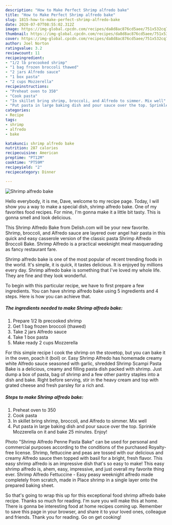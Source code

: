 ```yaml
---
description: "How to Make Perfect Shrimp alfredo bake"
title: "How to Make Perfect Shrimp alfredo bake"
slug: 1815-how-to-make-perfect-shrimp-alfredo-bake
date: 2020-07-07T08:55:02.312Z
image: https://img-global.cpcdn.com/recipes/da8d8ac876cd5aee/751x532cq70/shrimp-alfredo-bake-recipe-main-photo.jpg
thumbnail: https://img-global.cpcdn.com/recipes/da8d8ac876cd5aee/751x532cq70/shrimp-alfredo-bake-recipe-main-photo.jpg
cover: https://img-global.cpcdn.com/recipes/da8d8ac876cd5aee/751x532cq70/shrimp-alfredo-bake-recipe-main-photo.jpg
author: Joel Norton
ratingvalue: 3.2
reviewcount: 11
recipeingredient:
- "1/2 lb precooked shrimp"
- "1 bag frozen broccoli thawed"
- "2 jars Alfredo sauce"
- "1 box pasta"
- "2 cups Mozzerella"
recipeinstructions:
- "Preheat oven to 350"
- "Cook pasta"
- "In skillet bring shrimp, broccoli, and Alfredo to simmer. Mix well"
- "Put pasta in large baking dish and pour sauce over the top. Sprinkle Mozzerella on it and bake 25 minutes. Enjoy!"
categories:
- Recipe
tags:
- shrimp
- alfredo
- bake

katakunci: shrimp alfredo bake 
nutrition: 287 calories
recipecuisine: American
preptime: "PT12M"
cooktime: "PT59M"
recipeyield: "2"
recipecategory: Dinner

---
```



![Shrimp alfredo bake](https://img-global.cpcdn.com/recipes/da8d8ac876cd5aee/751x532cq70/shrimp-alfredo-bake-recipe-main-photo.jpg)

Hello everybody, it is me, Dave, welcome to my recipe page. Today, I will show you a way to make a special dish, shrimp alfredo bake. One of my favorites food recipes. For mine, I'm gonna make it a little bit tasty. This is gonna smell and look delicious.

This Shrimp Alfredo Bake from Delish.com will be your new favorite. Shrimp, broccoli, and Alfredo sauce are layered over angel hair pasta in this quick and easy casserole version of the classic pasta Shrimp Alfredo Broccoli Bake. Shrimp Alfredo is a practical weeknight meal masquerading as fancy restaurant fare.

Shrimp alfredo bake is one of the most popular of recent trending foods in the world. It's simple, it is quick, it tastes delicious. It is enjoyed by millions every day. Shrimp alfredo bake is something that I've loved my whole life. They are fine and they look wonderful.


To begin with this particular recipe, we have to first prepare a few ingredients. You can have shrimp alfredo bake using 5 ingredients and 4 steps. Here is how you can achieve that.

<!--inarticleads1-->

##### The ingredients needed to make Shrimp alfredo bake:

1. Prepare 1/2 lb precooked shrimp
1. Get 1 bag frozen broccoli (thawed)
1. Take 2 jars Alfredo sauce
1. Take 1 box pasta
1. Make ready 2 cups Mozzerella


For this simple recipe I cook the shrimp on the stovetop, but you can bake it in the oven, poach it (boil) or. Easy Shrimp Alfredo has homemade creamy white Alfredo sauce seasoned with garlic, shredded Shrimp Scampi Pasta Bake is a delicious, creamy and filling pasta dish packed with shrimp. Just dump a box of pasta, bag of shrimp and a few other pantry staples into a dish and bake. Right before serving, stir in the heavy cream and top with grated cheese and fresh parsley for a rich and. 

<!--inarticleads2-->

##### Steps to make Shrimp alfredo bake:

1. Preheat oven to 350
1. Cook pasta
1. In skillet bring shrimp, broccoli, and Alfredo to simmer. Mix well
1. Put pasta in large baking dish and pour sauce over the top. Sprinkle Mozzerella on it and bake 25 minutes. Enjoy!


Photo &#34;Shrimp Alfredo Penne Pasta Bake&#34; can be used for personal and commercial purposes according to the conditions of the purchased Royalty-free license. Shrimp, fettuccine and peas are tossed with our delicious and creamy Alfredo sauce then topped with basil for a bright, fresh flavor. This easy shrimp alfredo is an impressive dish that&#39;s so easy to make! This easy shrimp alfredo is, ahem, easy, impressive, and just overall my favorite thing ever. Shrimp Alfredo Fettuccine - Easy peasy weeknight alfredo made completely from scratch, made in Place shrimp in a single layer onto the prepared baking sheet. 

So that's going to wrap this up for this exceptional food shrimp alfredo bake recipe. Thanks so much for reading. I'm sure you will make this at home. There is gonna be interesting food at home recipes coming up. Remember to save this page in your browser, and share it to your loved ones, colleague and friends. Thank you for reading. Go on get cooking!

